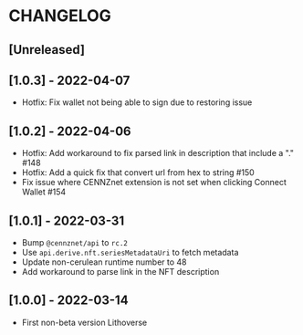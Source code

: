 # CHANGELOG

## [Unreleased]

## [1.0.3] - 2022-04-07

- Hotfix: Fix wallet not being able to sign due to restoring issue

## [1.0.2] - 2022-04-06

- Hotfix: Add workaround to fix parsed link in description that include a "." #148
- Hotfix: Add a quick fix that convert url from hex to string #150
- Fix issue where CENNZnet extension is not set when clicking Connect Wallet #154

## [1.0.1] - 2022-03-31

- Bump `@cennznet/api` to `rc.2`
- Use `api.derive.nft.seriesMetadataUri` to fetch metadata
- Update non-cerulean runtime number to 48
- Add workaround to parse link in the NFT description

## [1.0.0] - 2022-03-14

- First non-beta version Lithoverse
